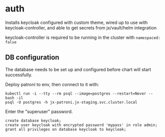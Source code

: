 # auth

Installs keycloak configured with custom theme, wired up to use with keycloak-controller, and able to get secrets from jx/vault/helm integration

keycloak-controller is required to be running in the cluster with `namespaced: false`

## DB configuration

The database needs to be set up and configured before chart will start successfully.

Deploy patroni to env, then connect to it with:

```
kubectl run -i --tty --rm psql --image=postgres --restart=Never -- bash -il
psql -U postgres -h jx-patroni.jx-staging.svc.cluster.local
```

Enter the "superuser" password.

```
create database keycloak;
create user keycloak with encrypted password 'mypass' in role admin;
grant all privileges on database keycloak to keycloak;
```